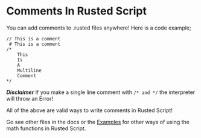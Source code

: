 # Comments In Rusted Script

You can add comments to .rusted files anywhere! Here is a code example;

```rusted
// This is a comment
 # This is a comment
/* 
    This
    Is
    A
    Multiline
    Comment
*/
```

***Disclaimer***
If you make a single line comment with `/* and */` the interpreter will throw an Error!

All of the above are valid ways to write comments in Rusted Script! 

Go see other files in the docs or the [Examples](https://github.com/Rusted-Script/Rusted-Script/tree/master/examples) for other ways of using the math functions in Rusted Script.
